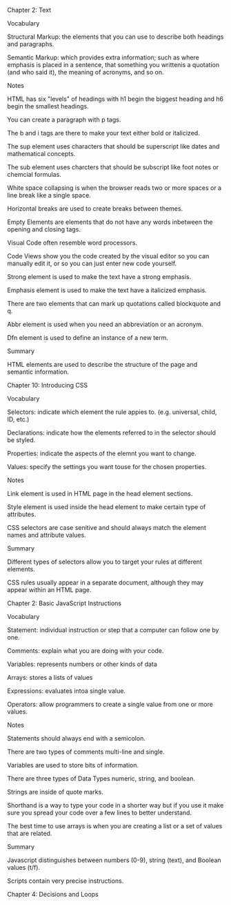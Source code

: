 Chapter 2: Text

Vocabulary

Structural Markup: the elements that you can use to describe both headings and paragraphs.

Semantic Markup: which provides extra information; such as where emphasis is placed in a sentence, that something you writtenis a quotation (and who said it), the meaning of acronyms, and so on.

Notes

HTML has six "levels" of headings with h1 begin the biggest heading and h6 begin the smallest headings. 

You can create a paragraph with p tags.

The b and i tags are there to make your text either bold or italicized.

The sup element uses characters that should be superscript like dates and mathematical concepts.

The sub element uses charcters that should be subscript like foot notes or chemcial formulas.

White space collapsing is when the browser reads two or more spaces or a line break like a single space.

Horizontal breaks are used to create breaks between themes.

Empty Elements are elements that do not have any words inbetween the opening and closing tags.

Visual Code often resemble word processors.

Code Views show you the code created by the visual editor so you can manually edit it, or so you can just enter new code yourself.

Strong element is used to make the text have a strong emphasis.

Emphasis element is used to make the text have a italicized emphasis.

There are two elements that can mark up quotations called blockquote and q.

Abbr element is used when you need an abbreviation or an acronym.

Dfn element is used to define an instance of a new term.

Summary

HTML elements are used to describe the structure of the page and semantic information.

Chapter 10: Introducing CSS

Vocabulary

Selectors: indicate which element the rule appies to. (e.g. universal, child, ID, etc.)

Declarations: indicate how the elements referred to in the selector should be styled.

Properties: indicate the aspects of the elemnt you want to change.

Values: specify the settings you want touse for the chosen properties.

Notes

Link element is used in HTML page in the head element sections.

Style element is used inside the head element to make certain type of attributes.

CSS selectors are case senitive and should always match the element names and attribute values.

Summary

Different types of selectors allow you to target your rules at different elements.

CSS rules usually appear in a separate document, although they may appear within an HTML page.

Chapter 2: Basic JavaScript Instructions

Vocabulary

Statement: individual instruction or step that a computer can follow one by one.

Comments: explain what you are doing with your code.

Variables: represents numbers or other kinds of data

Arrays: stores a lists of values

Expressions: evaluates intoa single value.

Operators: allow programmers to create a single value from one or more values.

Notes

Statements should always end with a semicolon.

There are two types of comments multi-line and single.

Variables are used to store bits of information.

There are three types of Data Types numeric, string, and boolean.

Strings are inside of quote marks.

Shorthand is a way to type your code in a shorter way but if you use it make sure you spread your code over a few lines to better understand.

The best time to use arrays is when you are creating a list or a set of values that are related.

Summary

Javascript distinguishes between numbers (0-9), string (text), and Boolean values (t/f).

Scripts contain very precise instructions.

Chapter 4: Decisions and Loops